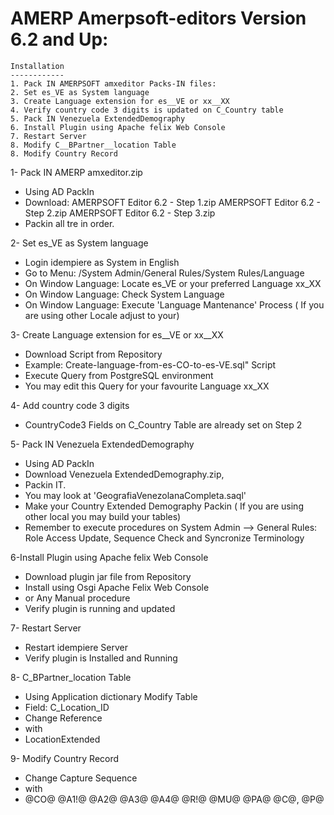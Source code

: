 
AMERP Amerpsoft-editors Version 6.2 and Up: 
==========================================

    Installation
    ------------
    1. Pack IN AMERPSOFT amxeditor Packs-IN files:
    2. Set es_VE as System language
    3. Create Language extension for es__VE or xx__XX
    4. Verify country code 3 digits is updated on C_Country table
    5. Pack IN Venezuela ExtendedDemography
    6. Install Plugin using Apache felix Web Console
    7. Restart Server
    8. Modify C__BPartner__location Table
    8. Modify Country Record

1- Pack IN AMERP amxeditor.zip
- Using AD PackIn
- Download:
    AMERPSOFT Editor 6.2 - Step 1.zip
    AMERPSOFT Editor 6.2 - Step 2.zip
    AMERPSOFT Editor 6.2 - Step 3.zip
- Packin all tre in order.
	
2- Set es_VE as System language
- Login idempiere as System in English
- Go to Menu: /System Admin/General Rules/System Rules/Language
- On Window Language: Locate es_VE or your preferred Language xx_XX
- On Window Language: Check System Language
- On Window Language: Execute 'Language Mantenance' Process
    ( If you are using other Locale adjust to your)

3- Create Language extension for es__VE or xx__XX
- Download Script from Repository
- Example:  Create-language-from-es-CO-to-es-VE.sql" Script
- Execute Query from PostgreSQL environment
- You may edit this Query for your favourite Language xx_XX

4- Add country code 3 digits
- CountryCode3 Fields on C_Country Table are already set on Step 2

5- Pack IN Venezuela ExtendedDemography
- Using AD PackIn
- Download  Venezuela ExtendedDemography.zip, 
- Packin IT.
- You may look at 'GeografiaVenezolanaCompleta.saql'
- Make your Country Extended Demography Packin
    ( If you are using other local you may build your tables)
- Remember to execute procedures on System Admin --> General Rules: 
    Role Access Update, Sequence Check and Syncronize Terminology

6-Install Plugin using Apache felix Web Console
- Download plugin jar file from Repository
- Install using Osgi Apache Felix Web Console
- or Any Manual procedure
- Verify plugin is running and updated

7- Restart Server
- Restart idempiere Server 
- Verify plugin is Installed and Running

8- C_BPartner_location Table
- Using Application dictionary Modify Table
- Field: C_Location_ID
- Change Reference 
- with 
- LocationExtended

9- Modify Country Record
- Change Capture Sequence
-    with
- @CO@ @A1!@ @A2@ @A3@ @A4@  @R!@ @MU@ @PA@ @C@, @P@ 
